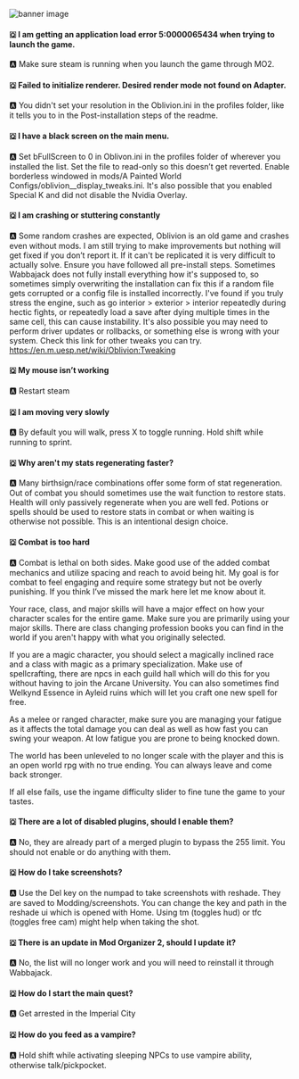 ![banner image](https://staticdelivery.nexusmods.com/images/101/36661530-1737764801.png)

#### 🇶 I am getting an application load error 5:0000065434 when trying to launch the game. 
🅰️ Make sure steam is running when you launch the game through MO2.

#### 🇶 Failed to initialize renderer. Desired render mode not found on Adapter.
🅰️ You didn't set your resolution in the Oblivion.ini in the profiles folder, like it tells you to in the Post-installation steps of the readme.

#### 🇶 I have a black screen on the main menu. 
🅰️ Set bFullScreen to 0 in Oblivon.ini in the profiles folder of wherever you installed the list. Set the file to read-only so this doesn’t get reverted. Enable borderless windowed in mods/A Painted World Configs/oblivion__display_tweaks.ini. It's also possible that you enabled Special K and did not disable the Nvidia Overlay.

#### 🇶 I am crashing or stuttering constantly
🅰️ Some random crashes are expected, Oblivion is an old game and crashes even without mods. I am still trying to make improvements but nothing will get fixed if you don’t report it. If it can't be replicated it is very difficult to actually solve. Ensure you have followed all pre-install steps. Sometimes Wabbajack does not fully install everything how it's supposed to, so sometimes simply overwriting the installation can fix this if a random file gets corrupted or a config file is installed incorrectly. I've found if you truly stress the engine, such as go interior > exterior > interior repeatedly during hectic fights, or repeatedly load a save after dying multiple times in the same cell, this can cause instability. It's also possible you may need to perform driver updates or rollbacks, or something else is wrong with your system. Check this link for other tweaks you can try. https://en.m.uesp.net/wiki/Oblivion:Tweaking

#### 🇶 My mouse isn’t working 
🅰️ Restart steam

#### 🇶 I am moving very slowly 
🅰️ By default you will walk, press X to toggle running. Hold shift while running to sprint.

#### 🇶 Why aren't my stats regenerating faster?
🅰️ Many birthsign/race combinations offer some form of stat regeneration. Out of combat you should sometimes use the wait function to restore stats. Health will only passively regenerate when you are well fed. Potions or spells should be used to restore stats in combat or when waiting is otherwise not possible. This is an intentional design choice. 

#### 🇶 Combat is too hard 
🅰️ Combat is lethal on both sides. Make good use of the added combat mechanics and utilize spacing and reach to avoid being hit. My goal is for combat to feel engaging and require some strategy but not be overly punishing. If you think I’ve missed the mark here let me know about it.

Your race, class, and major skills will have a major effect on how your character scales for the entire game. Make sure you are primarily using your major skills. There are class changing profession books you can find in the world if you aren't happy with what you originally selected.

If you are a magic character, you should select a magically inclined race and a class with magic as a primary specialization. Make use of spellcrafting, there are npcs in each guild hall which will do this for you without having to join the Arcane University. You can also sometimes find Welkynd Essence in Ayleid ruins which will let you craft one new spell for free.

As a melee or ranged character, make sure you are managing your fatigue as it affects the total damage you can deal as well as how fast you can swing your weapon. At low fatigue you are prone to being knocked down.

The world has been unleveled to no longer scale with the player and this is an open world rpg with no true ending. You can always leave and come back stronger. 

If all else fails, use the ingame difficulty slider to fine tune the game to your tastes. 

#### 🇶 There are a lot of disabled plugins, should I enable them?
🅰️ No, they are already part of a merged plugin to bypass the 255 limit. You should not enable or do anything with them.

#### 🇶 How do I take screenshots? 
🅰️ Use the Del key on the numpad to take screenshots with reshade. They are saved to Modding/screenshots. You can change the key and path in the reshade ui which is opened with Home. Using tm (toggles hud) or tfc (toggles free cam) might help when taking the shot.

#### 🇶 There is an update in Mod Organizer 2, should I update it? 
🅰️ No, the list will no longer work and you will need to reinstall it through Wabbajack. 

#### 🇶 How do I start the main quest?
🅰️ Get arrested in the Imperial City

#### 🇶 How do you feed as a vampire?
🅰️ Hold shift while activating sleeping NPCs to use vampire ability, otherwise talk/pickpocket.
